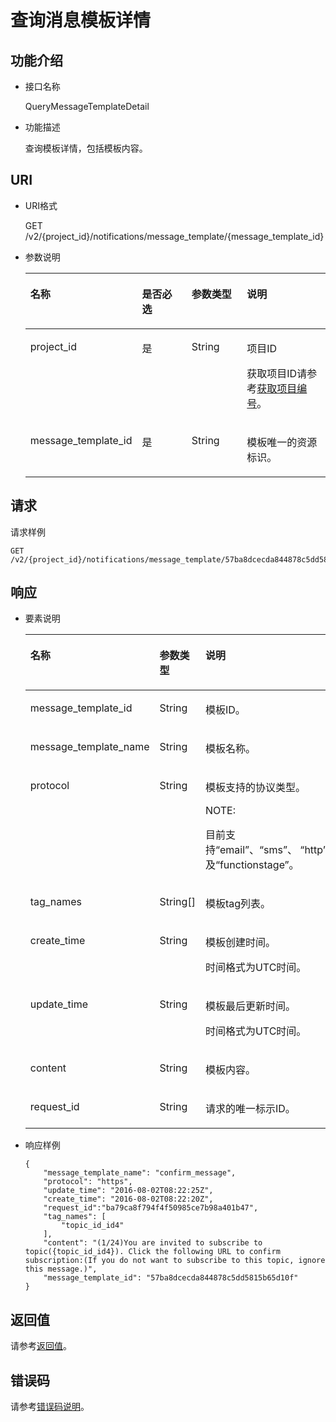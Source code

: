 # 查询消息模板详情<a name="ZH-CN_TOPIC_0036016767"></a>

## 功能介绍<a name="section17649112"></a>

-   接口名称

    QueryMessageTemplateDetail


-   功能描述

    查询模板详情，包括模板内容。


## URI<a name="section24624288"></a>

-   URI格式

    GET /v2/\{project\_id\}/notifications/message\_template/\{message\_template\_id\}


-   参数说明

    <a name="table48031108"></a>
    <table><thead align="left"><tr id="row27859461"><th class="cellrowborder" valign="top" width="25.040000000000003%" id="mcps1.1.5.1.1"><p id="p42023897"><a name="p42023897"></a><a name="p42023897"></a>名称</p>
    </th>
    <th class="cellrowborder" valign="top" width="20.119999999999997%" id="mcps1.1.5.1.2"><p id="p48492497"><a name="p48492497"></a><a name="p48492497"></a>是否必选</p>
    </th>
    <th class="cellrowborder" valign="top" width="20.51%" id="mcps1.1.5.1.3"><p id="p35578198"><a name="p35578198"></a><a name="p35578198"></a>参数类型</p>
    </th>
    <th class="cellrowborder" valign="top" width="34.33%" id="mcps1.1.5.1.4"><p id="p63261775"><a name="p63261775"></a><a name="p63261775"></a>说明</p>
    </th>
    </tr>
    </thead>
    <tbody><tr id="row59293887"><td class="cellrowborder" valign="top" width="25.040000000000003%" headers="mcps1.1.5.1.1 "><p id="p38075525"><a name="p38075525"></a><a name="p38075525"></a>project_id</p>
    </td>
    <td class="cellrowborder" valign="top" width="20.119999999999997%" headers="mcps1.1.5.1.2 "><p id="p64218721"><a name="p64218721"></a><a name="p64218721"></a>是</p>
    </td>
    <td class="cellrowborder" valign="top" width="20.51%" headers="mcps1.1.5.1.3 "><p id="p34333880"><a name="p34333880"></a><a name="p34333880"></a>String</p>
    </td>
    <td class="cellrowborder" valign="top" width="34.33%" headers="mcps1.1.5.1.4 "><p id="p16674844155319"><a name="p16674844155319"></a><a name="p16674844155319"></a>项目ID</p>
    <p id="p29580916"><a name="p29580916"></a><a name="p29580916"></a>获取项目ID请参考<a href="获取项目编号.md">获取项目编号</a>。</p>
    </td>
    </tr>
    <tr id="row22543082"><td class="cellrowborder" valign="top" width="25.040000000000003%" headers="mcps1.1.5.1.1 "><p id="p14050320"><a name="p14050320"></a><a name="p14050320"></a>message_template_id</p>
    </td>
    <td class="cellrowborder" valign="top" width="20.119999999999997%" headers="mcps1.1.5.1.2 "><p id="p64334135"><a name="p64334135"></a><a name="p64334135"></a>是</p>
    </td>
    <td class="cellrowborder" valign="top" width="20.51%" headers="mcps1.1.5.1.3 "><p id="p43682438"><a name="p43682438"></a><a name="p43682438"></a>String</p>
    </td>
    <td class="cellrowborder" valign="top" width="34.33%" headers="mcps1.1.5.1.4 "><p id="p48616614"><a name="p48616614"></a><a name="p48616614"></a>模板唯一的资源标识。</p>
    </td>
    </tr>
    </tbody>
    </table>


## 请求<a name="section20292006"></a>

请求样例

```
GET /v2/{project_id}/notifications/message_template/57ba8dcecda844878c5dd5815b65d10f
```

## 响应<a name="section48410331"></a>

-   要素说明

    <a name="table60555637"></a>
    <table><thead align="left"><tr id="row55059575"><th class="cellrowborder" valign="top" width="29.020000000000003%" id="mcps1.1.4.1.1"><p id="p30640599"><a name="p30640599"></a><a name="p30640599"></a>名称</p>
    </th>
    <th class="cellrowborder" valign="top" width="29.69%" id="mcps1.1.4.1.2"><p id="p65969435"><a name="p65969435"></a><a name="p65969435"></a>参数类型</p>
    </th>
    <th class="cellrowborder" valign="top" width="41.29%" id="mcps1.1.4.1.3"><p id="p41924012"><a name="p41924012"></a><a name="p41924012"></a>说明</p>
    </th>
    </tr>
    </thead>
    <tbody><tr id="row51318482"><td class="cellrowborder" valign="top" width="29.020000000000003%" headers="mcps1.1.4.1.1 "><p id="p63156409"><a name="p63156409"></a><a name="p63156409"></a>message_template_id</p>
    </td>
    <td class="cellrowborder" valign="top" width="29.69%" headers="mcps1.1.4.1.2 "><p id="p15395467"><a name="p15395467"></a><a name="p15395467"></a>String</p>
    </td>
    <td class="cellrowborder" valign="top" width="41.29%" headers="mcps1.1.4.1.3 "><p id="p39073330"><a name="p39073330"></a><a name="p39073330"></a>模板ID。</p>
    </td>
    </tr>
    <tr id="row30299850"><td class="cellrowborder" valign="top" width="29.020000000000003%" headers="mcps1.1.4.1.1 "><p id="p38368787"><a name="p38368787"></a><a name="p38368787"></a>message_template_name</p>
    </td>
    <td class="cellrowborder" valign="top" width="29.69%" headers="mcps1.1.4.1.2 "><p id="p20864077"><a name="p20864077"></a><a name="p20864077"></a>String</p>
    </td>
    <td class="cellrowborder" valign="top" width="41.29%" headers="mcps1.1.4.1.3 "><p id="p12268704"><a name="p12268704"></a><a name="p12268704"></a>模板名称。</p>
    </td>
    </tr>
    <tr id="row139520593919"><td class="cellrowborder" valign="top" width="29.020000000000003%" headers="mcps1.1.4.1.1 "><p id="p33048293"><a name="p33048293"></a><a name="p33048293"></a>protocol</p>
    </td>
    <td class="cellrowborder" valign="top" width="29.69%" headers="mcps1.1.4.1.2 "><p id="p18228205714104"><a name="p18228205714104"></a><a name="p18228205714104"></a>String</p>
    </td>
    <td class="cellrowborder" valign="top" width="41.29%" headers="mcps1.1.4.1.3 "><p id="p1114082"><a name="p1114082"></a><a name="p1114082"></a>模板支持的协议类型。</p>
    <div class="note" id="note649815572399"><a name="note649815572399"></a><a name="note649815572399"></a><span class="notetitle"> NOTE: </span><div class="notebody"><p id="p45697847193738"><a name="p45697847193738"></a><a name="p45697847193738"></a>目前支持“email”、“sms”、&nbsp;“http”、“https”、“dms”、“functiongraph”以及“functionstage”。</p>
    </div></div>
    </td>
    </tr>
    <tr id="row48741777"><td class="cellrowborder" valign="top" width="29.020000000000003%" headers="mcps1.1.4.1.1 "><p id="p55769855"><a name="p55769855"></a><a name="p55769855"></a>tag_names</p>
    </td>
    <td class="cellrowborder" valign="top" width="29.69%" headers="mcps1.1.4.1.2 "><p id="p21064410"><a name="p21064410"></a><a name="p21064410"></a>String[]</p>
    </td>
    <td class="cellrowborder" valign="top" width="41.29%" headers="mcps1.1.4.1.3 "><p id="p28495625"><a name="p28495625"></a><a name="p28495625"></a>模板tag列表。</p>
    </td>
    </tr>
    <tr id="row36671901"><td class="cellrowborder" valign="top" width="29.020000000000003%" headers="mcps1.1.4.1.1 "><p id="p17633966"><a name="p17633966"></a><a name="p17633966"></a>create_time</p>
    </td>
    <td class="cellrowborder" valign="top" width="29.69%" headers="mcps1.1.4.1.2 "><p id="p19065136"><a name="p19065136"></a><a name="p19065136"></a>String</p>
    </td>
    <td class="cellrowborder" valign="top" width="41.29%" headers="mcps1.1.4.1.3 "><p id="p772170"><a name="p772170"></a><a name="p772170"></a>模板创建时间。</p>
    <p id="p17515094173556"><a name="p17515094173556"></a><a name="p17515094173556"></a>时间格式为UTC时间。</p>
    </td>
    </tr>
    <tr id="row26041554"><td class="cellrowborder" valign="top" width="29.020000000000003%" headers="mcps1.1.4.1.1 "><p id="p28991153"><a name="p28991153"></a><a name="p28991153"></a>update_time</p>
    </td>
    <td class="cellrowborder" valign="top" width="29.69%" headers="mcps1.1.4.1.2 "><p id="p66582052"><a name="p66582052"></a><a name="p66582052"></a>String</p>
    </td>
    <td class="cellrowborder" valign="top" width="41.29%" headers="mcps1.1.4.1.3 "><p id="p24437140"><a name="p24437140"></a><a name="p24437140"></a>模板最后更新时间。</p>
    <p id="p3896935217360"><a name="p3896935217360"></a><a name="p3896935217360"></a>时间格式为UTC时间。</p>
    </td>
    </tr>
    <tr id="row30826283"><td class="cellrowborder" valign="top" width="29.020000000000003%" headers="mcps1.1.4.1.1 "><p id="p13901009"><a name="p13901009"></a><a name="p13901009"></a>content</p>
    </td>
    <td class="cellrowborder" valign="top" width="29.69%" headers="mcps1.1.4.1.2 "><p id="p52239951"><a name="p52239951"></a><a name="p52239951"></a>String</p>
    </td>
    <td class="cellrowborder" valign="top" width="41.29%" headers="mcps1.1.4.1.3 "><p id="p3577678"><a name="p3577678"></a><a name="p3577678"></a>模板内容。</p>
    </td>
    </tr>
    <tr id="row17748175775810"><td class="cellrowborder" valign="top" width="29.020000000000003%" headers="mcps1.1.4.1.1 "><p id="p55439693194741"><a name="p55439693194741"></a><a name="p55439693194741"></a>request_id</p>
    </td>
    <td class="cellrowborder" valign="top" width="29.69%" headers="mcps1.1.4.1.2 "><p id="p61430126194741"><a name="p61430126194741"></a><a name="p61430126194741"></a>String</p>
    </td>
    <td class="cellrowborder" valign="top" width="41.29%" headers="mcps1.1.4.1.3 "><p id="p9784341194741"><a name="p9784341194741"></a><a name="p9784341194741"></a>请求的唯一标示ID。</p>
    </td>
    </tr>
    </tbody>
    </table>

-   响应样例

    ```
    {
        "message_template_name": "confirm_message",
        "protocol": "https",
        "update_time": "2016-08-02T08:22:25Z",
        "create_time": "2016-08-02T08:22:20Z",
        "request_id":"ba79ca8f794f4f50985ce7b98a401b47",
        "tag_names": [
            "topic_id_id4"
        ],
        "content": "(1/24)You are invited to subscribe to topic({topic_id_id4}). Click the following URL to confirm subscription:(If you do not want to subscribe to this topic, ignore this message.)",
        "message_template_id": "57ba8dcecda844878c5dd5815b65d10f"
    }
    ```


## 返回值<a name="section33039800"></a>

请参考[返回值](返回值.md)。

## 错误码<a name="section73211020122511"></a>

请参考[错误码说明](错误码说明.md)。

